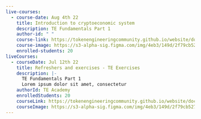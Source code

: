 ```yaml
---
live-courses:
  - course-date: Aug 4th 22
    title: Introduction to cryptoeconomic system
    description: TE Fundamentals Part 1
    author-id: " "
    course-link: https://tokenengineeringcommunity.github.io/website/docs/academy-welcome/
    course-image: https://s3-alpha-sig.figma.com/img/4eb3/149d/2f79cb5277e7744d987470a1e88172df?Expires=1658707200&Signature=TUG6Auwm-rc0Udv4rfx3~ujqgh-Vh~JK3P8JlNuLMu-4ZZqHYu8DR1JGgiAF5A24XBy7UPcsgX60IXAfH4rDtE-ORdaabJYrUgqRxcY2q9GciAx9hDeA8bG96UGpRjTxgLtAaiTbS6yDSMfg1taf36fdtauDqB5sGs0qRkozsIJTmS6F80JHCxKD1OJGkIpqSbpUugX3p6HSSj3kz0X7dV4RU~bN6ifoSwFkhYrhnKwixJ75e~grFcKrTaMEH6ofsbhiaVuoM-AjQLqrXcMlr-gfZ2a3rr2NZbu2iMCWRjRz4bfpgizaGwanAJzBCGjfnJaFIh~q4jXBQN3cYsuhDg__&Key-Pair-Id=APKAINTVSUGEWH5XD5UA
    enrolled-students: 20
liveCourses:
  - courseDate: Jul 12th 22
    title: Refreshers and exercises - TE Exercises
    description: |-
      TE Fundamentals Part 1
      Lorem ipsum dolor sit amet, consectetur 
    authorId: TE Academy
    enrolledStudents: 20
    courseLink: https://tokenengineeringcommunity.github.io/website/docs/academy-welcome/
    courseImage: https://s3-alpha-sig.figma.com/img/4eb3/149d/2f79cb5277e7744d987470a1e88172df?Expires=1659916800&Signature=fvzxiEkbBvOPndQwbOd3pGCYdeQZxmkmG~6CEy4FI-SGnRG0r1CXb5PAwfdEdnxgdoFlRoIEtKiLkeZeZvv1xt-k0Rm88D2EC8obz9UwtBvJPrLocHCv7KYG3Hhv4LyAnF34dHFyLPaWvnjNLLVRClgYXZ0itZDJu7K5UZBJaIfRObJXxT83O1TQQbdpucIHzDhmPmg~rpE7EvzUsI1oxV3hHEbmDgqhkuzR66Df4gDpiDaj1YL35Ejb4J3Mf3gGdFHy7KQR-0v97nwUsELx3FPEzhEE6m3avrAs4YOqwdodcIGf-jsh9Pz13alVpam~ABagWSBhgoZhFrDEDpqP1g__&Key-Pair-Id=APKAINTVSUGEWH5XD5UA
---
```

